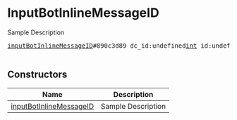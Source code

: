 # InputBotInlineMessageID

Sample Description

<pre>
<a href="../constructor/inputBotInlineMessageID">inputBotInlineMessageID</a>#890c3d89 dc_id:undefined<a href="../type/int.md">int</a> id:undefined<a href="../type/long.md">long</a> access_hash:undefined<a href="../type/long.md">long</a> = undefined<a href="../type/InputBotInlineMessageID.md">InputBotInlineMessageID</a>;

</pre>

## Constructors

| Name | Description |
|------|-------------|
| [inputBotInlineMessageID](../constructor/inputBotInlineMessageID.md) | Sample Description |

